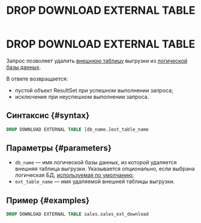 ﻿---
layout: default
title: DROP DOWNLOAD EXTERNAL TABLE
nav_order: 17
parent: Запросы SQL+
grand_parent: Справочная информация
has_children: false
has_toc: false
---

# DROP DOWNLOAD EXTERNAL TABLE

Запрос позволяет удалить [внешнюю таблицу](../../../overview/main_concepts/external_table/external_table.md) 
выгрузки из [логической базы данных](../../../overview/main_concepts/logical_db/logical_db.md).

В ответе возвращается:
*   пустой объект ResultSet при успешном выполнении запроса;
*   исключение при неуспешном выполнении запроса.

## Синтаксис {#syntax}

```sql
DROP DOWNLOAD EXTERNAL TABLE [db_name.]ext_table_name
```

## Параметры {#parameters}

*   `db_name` — имя логической базы данных, из которой удаляется внешняя таблица выгрузки. Указывается 
    опционально, если выбрана логическая БД, [используемая по умолчанию](../../../working_with_system/other_features/default_db_set-up/default_db_set-up.md);
*   `ext_table_name` — имя удаляемой внешней таблицы выгрузки.

## Пример {#examples}

```sql
DROP DOWNLOAD EXTERNAL TABLE sales.sales_ext_download
```